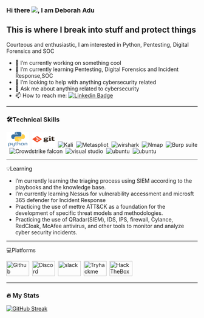 ### Hi there <img src="https://raw.githubusercontent.com/MartinHeinz/MartinHeinz/master/wave.gif" width="30px">, I am Deborah Adu

This is where I break into stuff and protect things
---
Courteous and enthusiastic, I am interested in Python, Pentesting, Digital Forensics and SOC

- 🔭 I’m currently working on something cool
- 🌱 I’m currently learning Pentesting, Digital Forensics and Incident Response,SOC
- 🤔 I’m looking to help with anything cybersecurity related
- 💬 Ask me about anything related to cybersecurity 
- 📫 How to reach me: [![Linkedin Badge](https://img.shields.io/badge/-Linkedin-blue?style=flat&logo=Linkedin&logoColor=white)](https://www.linkedin.com/in/deborah-adu-korang/)

---
### :hammer_and_wrench:Technical Skills
<div>
  <img src="https://github.com/devicons/devicon/blob/master/icons/python/python-original-wordmark.svg" title="python" alt="python" width="60" height="40"/>&nbsp;
  <img src="https://github.com/devicons/devicon/blob/master/icons/git/git-original-wordmark.svg" title="Git" **alt="Git" width="60" height="40"/>&nbsp;
  <img src="https://www.unixmen.com/wp-content/uploads/2015/11/Kali_Linux_Logo.png" title="kali linux" alt="Kali" width="60" height="40"/>&nbsp;
  <img src="https://www.redeszone.net/app/uploads-redeszone.net/2016/11/metasploit_logo.png" title="Metaspliot" alt="Metaspliot" width="60" height="40"/>&nbsp;
  <img src="https://www.macupdate.com/images/icons512/23765.png" title="Wireshark" alt="wirshark" width="60" height="40"/>&nbsp;
  <img src="https://gcatoolkit.org/wp-content/uploads/2019/04/nmap-logo@2x.jpg" title="Nmap" alt="Nmap" width="60" height="40"/>&nbsp;
  <img src="https://portswigger.net/content/images/logos/burpsuite-twittercard.png" title="Burp suite" alt="Burp suite" width="60" height="40"/>&nbsp;
   <img src="https://www.sumologic.com/wp-content/uploads/Logo_CrowdStrike_1600x1000.png" title="crowdstrike" alt="Crowdstrike falcon" width="60" height="40"/>&nbsp;
   <img src="https://www.kindpng.com/picc/m/13-131087_visual-studio-2019-official-logo-visual-studio-2010.png" title="Visual studio" alt="visual studio" width="60" height="40"/>&nbsp;
   <img src="https://logos-download.com/wp-content/uploads/2016/02/Ubuntu.png" title="Ubuntu" alt="ubuntu" width="60" height="50"/>&nbsp;
   <img src="https://library.kissclipart.com/20181214/plq/kissclipart-linux-penguin-clipart-tux-linux-kernel-745902781d2cde40.jpg" title="Ubuntu" alt="ubuntu" width="60" height="50"/>&nbsp;
   
</div>

---
💡Learning
-  I’m currently learning the triaging process using SIEM according to the playbooks and the knowledge base.
- I’m currently learning Nessus for vulnerability accessment and microsft 365 defender for Incident Response
-  Practicing the use of mettre ATT&CK as a foundation for the development of specific threat models and methodologies.
- Practicing the use of QRadar(SIEM), IDS, IPS, firewall, Cylance, RedCloak, McAfee antivirus, and other tools to monitor and analyze cyber security incidents.

---
💻Platforms
<div>
   <img src="https://logosmarcas.net/wp-content/uploads/2020/12/GitHub-Logo.png" title="Github" **alt="GitHub" width="60" height="40"/>&nbsp;
     <img src="https://1000logos.net/wp-content/uploads/2020/10/Discord-logo.png" title="Discord" **alt="Discord" width="60" height="40"/>&nbsp;
     <img src="https://image.cnbcfm.com/api/v1/image/105684220-1547727181154mb_slack_01.jpg?v=1547727329&w=1400&h=950" title="slack" **alt="slack" width="60" height="40"/>&nbsp;
  <img src="https://assets.tryhackme.com/img/favicon.png" title="Tryhackme" **alt="Tryhackme" width="60" height="40"/>&nbsp;
  <img src="https://miro.medium.com/max/1190/1*VHwe3Z6UQ-AkIZv-toe3jg.png" title="HackTheBox" **alt="HackTheBox" width="60" height="40"/>&nbsp; 
  </div>
  
  ---
  ### 🔥 My Stats
 [![GitHub Streak](https://github-readme-streak-stats.herokuapp.com?user=Derbery&theme=dark&hide_border=true)](https://git.io/streak-stats)


